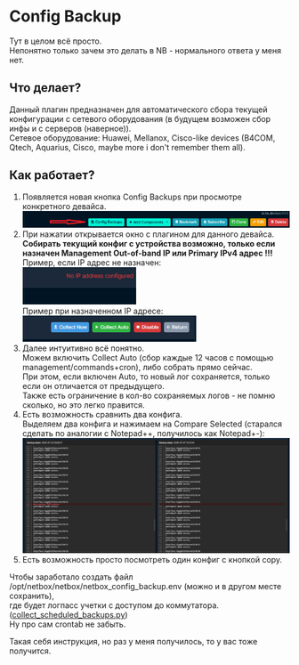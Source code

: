 # Config Backup

Тут в целом всё просто.\
Непонятно только зачем это делать в NB - нормального ответа у меня нет.

## Что делает?

Данный плагин предназначен для автоматического сбора текущей конфигурации с сетевого оборудования (в будущем возможен сбор инфы и с серверов (наверное)).\
Cетевое оборудование: Huawei, Mellanox, Cisco-like devices (B4COM, Qtech, Aquarius, Cisco, maybe more i don't remember them all).

## Как работает?

1. Появляется новая кнопка Config Backups при просмотре конкретного девайса.\
![Скрин](images/1.png)
2. При нажатии открывается окно с плагином для данного девайса.\
**Собирать текущий конфиг с устройства возможно, только если назначен Management Out-of-band IP или Primary IPv4 адрес !!!**\
Пример, если IP адрес не назначен:\
![Скрин](images/2.png)\
Пример при назначенном IP адресе:\
![Скрин](images/3.png)
3. Далее интуитивно всё понятно.\
Можем включить Collect Auto (сбор каждые 12 часов c помощью management/commands+cron), либо собрать прямо сейчас.\
При этом, если включен Auto, то новый лог сохраняется, только если он отличается от предыдущего.\
Также есть ограничение в кол-во сохраняемых логов - не помню сколько, но это легко правится.
4. Eсть возможность сравнить два конфига.\
Выделяем два конфига и нажимаем на Compare Selected (старался сделать по аналогии с Notepad++, получилось как Notepad+-):\
![Скрин](images/4.png)
5. Eсть возможность просто посмотреть один конфиг с кнопкой copy.

Чтобы заработало создать файл /opt/netbox/netbox/netbox_config_backup.env (можно и в другом месте сохранить),\
где будет логпасс учетки с доступом до коммутатора. ([collect_scheduled_backups.py](management%2Fcommands%2Fcollect_scheduled_backups.py))\
Ну про сам crontab не забыть.

Такая себя инструкция, но раз у меня получилось, то у вас тоже получится.